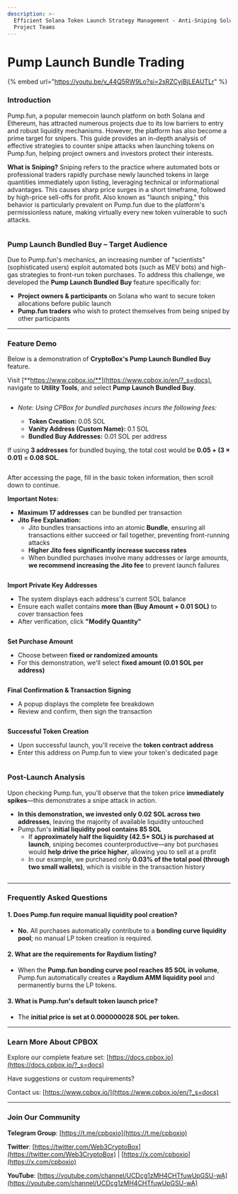 ```yaml
---
description: >-
  Efficient Solana Token Launch Strategy Management - Anti-Sniping Solution for
  Project Teams
---
```


# Pump Launch Bundle Trading

{% embed url="https://youtu.be/v_44Q5RW9Lo?si=2sRZCyjBjLEAUTLr" %}

### **Introduction**

Pump.fun, a popular memecoin launch platform on both Solana and Ethereum, has attracted numerous projects due to its low barriers to entry and robust liquidity mechanisms. However, the platform has also become a prime target for snipers. This guide provides an in-depth analysis of effective strategies to counter snipe attacks when launching tokens on Pump.fun, helping project owners and investors protect their interests.

**What is Sniping?**
Sniping refers to the practice where automated bots or professional traders rapidly purchase newly launched tokens in large quantities immediately upon listing, leveraging technical or informational advantages. This causes sharp price surges in a short timeframe, followed by high-price sell-offs for profit. Also known as "launch sniping," this behavior is particularly prevalent on Pump.fun due to the platform's permissionless nature, making virtually every new token vulnerable to such attacks.

<figure><img src="../../.gitbook/assets/sol-bundle-trade-9.png" alt=""><figcaption></figcaption></figure>

### **Pump Launch Bundled Buy – Target Audience**

Due to Pump.fun's mechanics, an increasing number of "scientists" (sophisticated users) exploit automated bots (such as MEV bots) and high-gas strategies to front-run token purchases. To address this challenge, we developed the **Pump Launch Bundled Buy** feature specifically for:

* **Project owners & participants** on Solana who want to secure token allocations before public launch
* **Pump.fun traders** who wish to protect themselves from being sniped by other participants

***

### **Feature Demo**

Below is a demonstration of **CryptoBox's Pump Launch Bundled Buy** feature.

Visit [**https://www.cpbox.io/**](https://www.cpbox.io/en/?_s=docs), navigate to **Utility Tools**, and select **Pump Launch Bundled Buy**.

<figure><img src="../../.gitbook/assets/sol-bundle-trade-1.png" alt=""><figcaption></figcaption></figure>

*   _Note: Using CPBox for bundled purchases incurs the following fees:_

    * **Token Creation:** 0.05 SOL
    * **Vanity Address (Custom Name):** 0.1 SOL
    * **Bundled Buy Addresses:** 0.01 SOL per address

If using **3 addresses** for bundled buying, the total cost would be **0.05 + (3 × 0.01) = 0.08 SOL**.

<figure><img src="../../.gitbook/assets/sol-bundle-trade-2.png" alt=""><figcaption></figcaption></figure>

After accessing the page, fill in the basic token information, then scroll down to continue.

**Important Notes:**

* **Maximum 17 addresses** can be bundled per transaction
* **Jito Fee Explanation:**
  * Jito bundles transactions into an atomic **Bundle**, ensuring all transactions either succeed or fail together, preventing front-running attacks
  * **Higher Jito fees significantly increase success rates**
  * When bundled purchases involve many addresses or large amounts, **we recommend increasing the Jito fee** to prevent launch failures

<figure><img src="../../.gitbook/assets/sol-bundle-trade-3.png" alt=""><figcaption></figcaption></figure>

**Import Private Key Addresses**

* The system displays each address's current SOL balance
* Ensure each wallet contains **more than (Buy Amount + 0.01 SOL)** to cover transaction fees
* After verification, click **"Modify Quantity"**

<figure><img src="../../.gitbook/assets/sol-bundle-trade-4.png" alt=""><figcaption></figcaption></figure>

**Set Purchase Amount**

* Choose between **fixed or randomized amounts**
* For this demonstration, we'll select **fixed amount (0.01 SOL per address)**

<figure><img src="../../.gitbook/assets/sol-bundle-trade-5.png" alt=""><figcaption></figcaption></figure>

**Final Confirmation & Transaction Signing**

* A popup displays the complete fee breakdown
* Review and confirm, then sign the transaction

<figure><img src="../../.gitbook/assets/sol-bundle-trade-6.png" alt=""><figcaption></figcaption></figure>

**Successful Token Creation**

* Upon successful launch, you'll receive the **token contract address**
* Enter this address on Pump.fun to view your token's dedicated page

<figure><img src="../../.gitbook/assets/sol-bundle-trade-7.png" alt=""><figcaption></figcaption></figure>

### **Post-Launch Analysis**

Upon checking Pump.fun, you'll observe that the token price **immediately spikes**—this demonstrates a snipe attack in action.

* **In this demonstration, we invested only 0.02 SOL across two addresses**, leaving the majority of available liquidity untouched
* Pump.fun's **initial liquidity pool contains 85 SOL**
  * If **approximately half the liquidity (42.5+ SOL) is purchased at launch**, sniping becomes counterproductive—any bot purchases would **help drive the price higher**, allowing you to sell at a profit
  * In our example, we purchased only **0.03% of the total pool (through two small wallets)**, which is visible in the transaction history

<figure><img src="../../.gitbook/assets/sol-bundle-trade-8.png" alt=""><figcaption></figcaption></figure>

***

### **Frequently Asked Questions**

#### **1. Does Pump.fun require manual liquidity pool creation?**

* **No.** All purchases automatically contribute to a **bonding curve liquidity pool**; no manual LP token creation is required.

#### **2. What are the requirements for Raydium listing?**

* When the **Pump.fun bonding curve pool reaches 85 SOL in volume**, Pump.fun automatically creates a **Raydium AMM liquidity pool** and permanently burns the LP tokens.

#### **3. What is Pump.fun's default token launch price?**

* The **initial price is set at 0.000000028 SOL per token.**

***

### **Learn More About CPBOX** <a href="#learn-more-about-cpbox" id="learn-more-about-cpbox"></a>

Explore our complete feature set: [https://docs.cpbox.io](https://docs.cpbox.io/?_s=docs)

Have suggestions or custom requirements?

Contact us: [https://www.cpbox.io/](https://www.cpbox.io/en/?_s=docs)

***

### **Join Our Community** <a href="#join-our-community" id="join-our-community"></a>

**Telegram Group**: [https://t.me/cpboxio](https://t.me/cpboxio)

**Twitter**: [https://twitter.com/Web3CryptoBox](https://twitter.com/Web3CryptoBox) | [https://x.com/cpboxio](https://x.com/cpboxio)

**YouTube**: [https://youtube.com/channel/UCDcg1zMH4CHTfuwUpGSU-wA](https://youtube.com/channel/UCDcg1zMH4CHTfuwUpGSU-wA)
